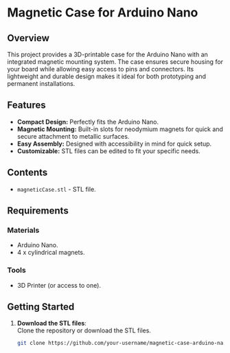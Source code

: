 # Magnetic Case for Arduino Nano  

## Overview  
This project provides a 3D-printable case for the Arduino Nano with an integrated magnetic mounting system. The case ensures secure housing for your board while allowing easy access to pins and connectors. Its lightweight and durable design makes it ideal for both prototyping and permanent installations.  

## Features  
- **Compact Design:** Perfectly fits the Arduino Nano.  
- **Magnetic Mounting:** Built-in slots for neodymium magnets for quick and secure attachment to metallic surfaces.  
- **Easy Assembly:** Designed with accessibility in mind for quick setup.  
- **Customizable:** STL files can be edited to fit your specific needs.  

## Contents  
- `magneticCase.stl` - STL file.

## Requirements  
### Materials  
- Arduino Nano.  
- 4 x cylindrical magnets.  

### Tools  
- 3D Printer (or access to one).   

## Getting Started  
1. **Download the STL files**:  
   Clone the repository or download the STL files. 
   ```bash
   git clone https://github.com/your-username/magnetic-case-arduino-nano.git
   ```
